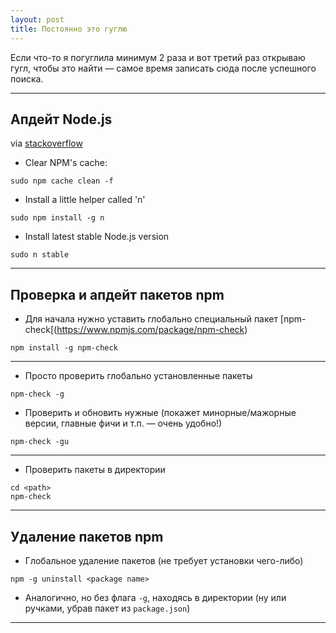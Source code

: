 ```yaml
---
layout: post
title: Постоянно это гуглю
---
```


Если что-то я погуглила минимум 2 раза и вот третий раз открываю гугл, чтобы это найти — самое время записать сюда после успешного поиска.

---

<h2 class="post__small-heading">Апдейт Node.js</h2>

via [stackoverflow](https://stackoverflow.com/questions/8191459/how-do-i-update-node-js)

* Clear NPM's cache:

`sudo npm cache clean -f`

* Install a little helper called 'n'

`sudo npm install -g n`

* Install latest stable Node.js version

`sudo n stable`

---

<h2 class="post__small-heading">Проверка и апдейт пакетов npm</h2>

* Для начала нужно уставить глобально специальный пакет [npm-check[(https://www.npmjs.com/package/npm-check)

`npm install -g npm-check`

<hr class="small">

* Просто проверить глобально установленные пакеты

`npm-check -g`

* Проверить и обновить нужные (покажет минорные/мажорные версии, главные фичи и т.п. — очень удобно!)

`npm-check -gu`

<hr class="small">

* Проверить пакеты в директории

```
cd <path>
npm-check
```

---

<h2 class="post__small-heading">Удаление пакетов npm</h2>

* Глобальное удаление пакетов (не требует установки чего-либо)

`npm -g uninstall <package name>`

* Аналогично, но без флага `-g`, находясь в директории (ну или ручками, убрав пакет из `package.json`)

---
